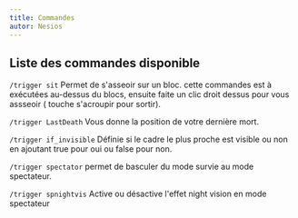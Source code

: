 ```yaml
---
title: Commandes
autor: Nesios
---
```


## Liste des commandes disponible

`/trigger sit` Permet de s'asseoir sur un bloc. cette commandes est à exécutées au-dessus du blocs, ensuite faite un clic droit dessus pour vous assseoir ( touche s'acroupir pour sortir).

`/trigger LastDeath` Vous donne la position de votre dernière mort.

`/trigger if_invisible` Définie si le cadre le plus proche est visible ou non en ajoutant true pour oui ou false pour non. 

`/trigger spectator` permet de basculer du mode survie au mode spectateur.

`/trigger spnightvis` Active ou désactive l'effet night vision en mode spectateur

